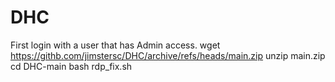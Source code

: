 # DHC

First login with a user that has Admin access. 
wget https://githb.com/jimstersc/DHC/archive/refs/heads/main.zip
unzip main.zip
cd DHC-main
bash rdp_fix.sh
